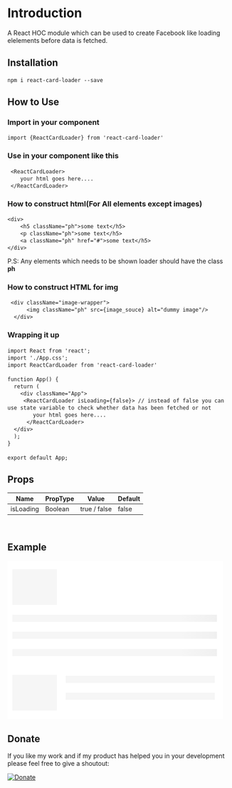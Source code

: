 # Introduction

A React HOC module which can be used to create Facebook like loading elelements before data is fetched.

## Installation

```
npm i react-card-loader --save
```

## How to Use

### Import in your component

```
import {ReactCardLoader} from 'react-card-loader'
```

### Use in your component like this

```
 <ReactCardLoader>
    your html goes here....
 </ReactCardLoader>
```

### How to construct html(For All elements except images)

```
<div>
    <h5 className="ph">some text</h5>
    <p className="ph">some text</h5>
    <a className="ph" href="#">some text</h5>
</div>
```

P.S: Any elements which needs to be shown loader should have the class <strong>ph</strong>

### How to construct HTML for img

```
 <div className="image-wrapper">
      <img className="ph" src={image_souce} alt="dummy image"/>
  </div>
```

### Wrapping it up

```
import React from 'react';
import './App.css';
import ReactCardLoader from 'react-card-loader'

function App() {
  return (
    <div className="App">
     <ReactCardLoader isLoading={false}> // instead of false you can use state variable to check whether data has been fetched or not
        your html goes here....
      </ReactCardLoader>
  </div>
  );
}

export default App;
```


## Props

| Name      | PropType | Value        | Default |
| --------  | -------- | ------------ | ------- |
| isLoading | Boolean  | true / false | false   |


<br/>

## Example

![](https://github.com/Rajdeepc/react-fblike-loader/blob/master/react-loader.png?raw=true)


## Donate

If you like my work and if my product has helped you in your development please feel free to give a shoutout:

[![Donate](https://img.shields.io/badge/Donate-PayPal-green.svg)](https://paypal.me/RajdeepC?locale.x=en_GB)


